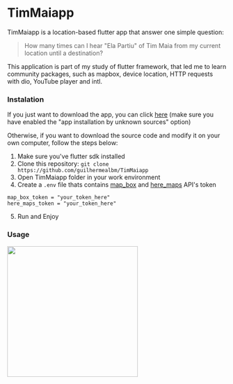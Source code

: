 # TimMaiapp
TimMaiapp is a location-based flutter app that answer one simple question: 
> How many times can I hear "Ela Partiu" of Tim Maia from my current location until a destination?

This application is part of my study of flutter framework, that led me to learn community packages, such as mapbox, device location, HTTP requests with dio, YouTube player and intl.

### Instalation

If you just want to download the app, you can click [here](https://raw.githubusercontent.com/guilhermealbm/TimMaiapp/master/app-release.apk) (make sure you have enabled the "app installation by unknown sources" option)

Otherwise, if you want to download the source code and modify it on your own computer, follow the steps below:

1. Make sure you've flutter sdk installed
2. Clone this repository:
    `git clone https://github.com/guilhermealbm/TimMaiapp`
3. Open TimMaiapp folder in your work environment
4. Create a `.env` file thats contains [map_box](https://docs.mapbox.com/) and [here_maps](https://developer.here.com/documentation) API's token

```
map_box_token = "your_token_here"
here_maps_token = "your_token_here"
```

5. Run and Enjoy

### Usage

<img src="https://raw.githubusercontent.com/guilhermealbm/TimMaiapp/master/usage.gif" width="300">
